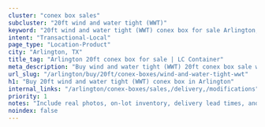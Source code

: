 ```yaml
---
cluster: "conex box sales"
subcluster: "20ft wind and water tight (WWT)"
keyword: "20ft wind and water tight (WWT) conex box for sale Arlington, TX"
intent: "Transactional-Local"
page_type: "Location-Product"
city: "Arlington, TX"
title_tag: "Arlington 20ft conex box for sale | LC Container"
meta_description: "Buy wind and water tight (WWT) 20ft conex box sale with local delivery in Arlington, TX. LC Container — local Since 2003. Request a fast quote today."
url_slug: "/arlington/buy/20ft/conex-boxes/wind-and-water-tight-wwt"
h1: "Buy 20ft wind and water tight (WWT) conex box in Arlington"
internal_links: "/arlington/conex-boxes/sales,/delivery,/modifications"
priority: 1
notes: "Include real photos, on-lot inventory, delivery lead times, and financing info."
noindex: false
---
```


<!-- TODO: Add unique city/inventory copy, images, and internal links here. -->
